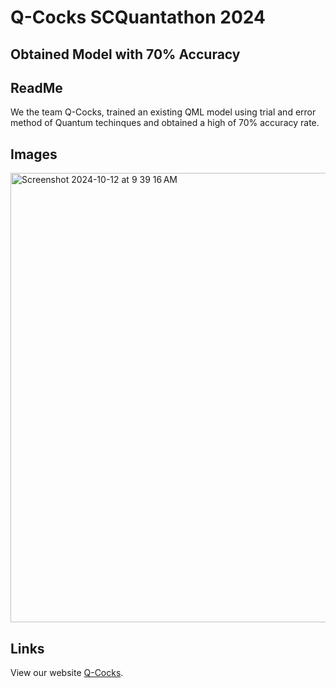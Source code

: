 # Q-Cocks SCQuantathon 2024
## Obtained Model with 70% Accuracy 


## ReadMe
We the team  Q-Cocks, trained an existing  QML model using trial and error method of Quantum techinques and obtained a high of 70% accuracy rate. 



## Images

<img width="719" alt="Screenshot 2024-10-12 at 9 39 16 AM" src="https://github.com/user-attachments/assets/f9436722-0783-41e6-a1d1-46058178c373">


## Links

View our website [Q-Cocks](https://sites.google.com/view/qcocks).






